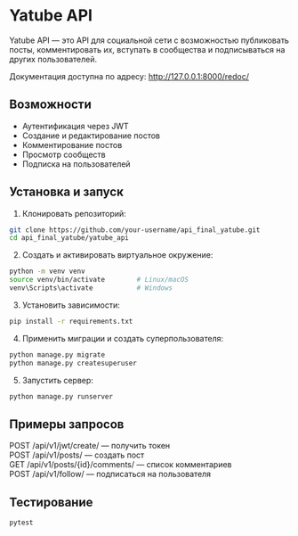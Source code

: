 # Yatube API

Yatube API — это API для социальной сети с возможностью публиковать посты, комментировать их, вступать в сообщества и подписываться на других пользователей.

Документация доступна по адресу: http://127.0.0.1:8000/redoc/

## Возможности

- Аутентификация через JWT
- Создание и редактирование постов
- Комментирование постов
- Просмотр сообществ
- Подписка на пользователей

## Установка и запуск

1. Клонировать репозиторий:
```bash
git clone https://github.com/your-username/api_final_yatube.git
cd api_final_yatube/yatube_api
```

2. Создать и активировать виртуальное окружение:
```bash
python -m venv venv
source venv/bin/activate        # Linux/macOS
venv\Scripts\activate           # Windows
```

3. Установить зависимости:
```bash
pip install -r requirements.txt
```

4. Применить миграции и создать суперпользователя:
```bash
python manage.py migrate
python manage.py createsuperuser
```

5. Запустить сервер:
```bash
python manage.py runserver
```

## Примеры запросов

POST /api/v1/jwt/create/ — получить токен  
POST /api/v1/posts/ — создать пост  
GET /api/v1/posts/{id}/comments/ — список комментариев  
POST /api/v1/follow/ — подписаться на пользователя

## Тестирование

```bash
pytest
```
